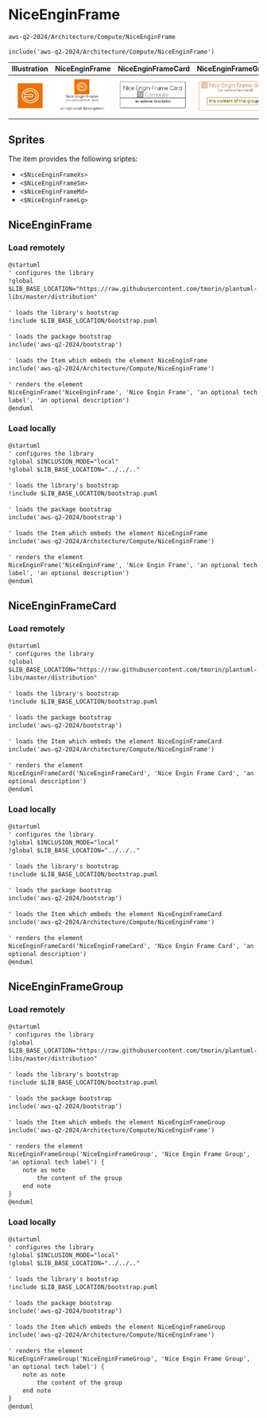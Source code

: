 # NiceEnginFrame


```text
aws-q2-2024/Architecture/Compute/NiceEnginFrame
```

```text
include('aws-q2-2024/Architecture/Compute/NiceEnginFrame')
```



| Illustration | NiceEnginFrame | NiceEnginFrameCard | NiceEnginFrameGroup |
| :---: | :---: | :---: | :---: |
| ![illustration for Illustration](../../../aws-q2-2024/Architecture/Compute/NiceEnginFrame.png) | ![illustration for NiceEnginFrame](../../../aws-q2-2024/Architecture/Compute/NiceEnginFrame.Local.png) | ![illustration for NiceEnginFrameCard](../../../aws-q2-2024/Architecture/Compute/NiceEnginFrameCard.Local.png) | ![illustration for NiceEnginFrameGroup](../../../aws-q2-2024/Architecture/Compute/NiceEnginFrameGroup.Local.png) |



## Sprites
The item provides the following sriptes:

- `<$NiceEnginFrameXs>`
- `<$NiceEnginFrameSm>`
- `<$NiceEnginFrameMd>`
- `<$NiceEnginFrameLg>`





## NiceEnginFrame

### Load remotely
```plantuml
@startuml
' configures the library
!global $LIB_BASE_LOCATION="https://raw.githubusercontent.com/tmorin/plantuml-libs/master/distribution"

' loads the library's bootstrap
!include $LIB_BASE_LOCATION/bootstrap.puml

' loads the package bootstrap
include('aws-q2-2024/bootstrap')

' loads the Item which embeds the element NiceEnginFrame
include('aws-q2-2024/Architecture/Compute/NiceEnginFrame')

' renders the element
NiceEnginFrame('NiceEnginFrame', 'Nice Engin Frame', 'an optional tech label', 'an optional description')
@enduml
```

### Load locally
```plantuml
@startuml
' configures the library
!global $INCLUSION_MODE="local"
!global $LIB_BASE_LOCATION="../../.."

' loads the library's bootstrap
!include $LIB_BASE_LOCATION/bootstrap.puml

' loads the package bootstrap
include('aws-q2-2024/bootstrap')

' loads the Item which embeds the element NiceEnginFrame
include('aws-q2-2024/Architecture/Compute/NiceEnginFrame')

' renders the element
NiceEnginFrame('NiceEnginFrame', 'Nice Engin Frame', 'an optional tech label', 'an optional description')
@enduml
```

## NiceEnginFrameCard

### Load remotely
```plantuml
@startuml
' configures the library
!global $LIB_BASE_LOCATION="https://raw.githubusercontent.com/tmorin/plantuml-libs/master/distribution"

' loads the library's bootstrap
!include $LIB_BASE_LOCATION/bootstrap.puml

' loads the package bootstrap
include('aws-q2-2024/bootstrap')

' loads the Item which embeds the element NiceEnginFrameCard
include('aws-q2-2024/Architecture/Compute/NiceEnginFrame')

' renders the element
NiceEnginFrameCard('NiceEnginFrameCard', 'Nice Engin Frame Card', 'an optional description')
@enduml
```

### Load locally
```plantuml
@startuml
' configures the library
!global $INCLUSION_MODE="local"
!global $LIB_BASE_LOCATION="../../.."

' loads the library's bootstrap
!include $LIB_BASE_LOCATION/bootstrap.puml

' loads the package bootstrap
include('aws-q2-2024/bootstrap')

' loads the Item which embeds the element NiceEnginFrameCard
include('aws-q2-2024/Architecture/Compute/NiceEnginFrame')

' renders the element
NiceEnginFrameCard('NiceEnginFrameCard', 'Nice Engin Frame Card', 'an optional description')
@enduml
```

## NiceEnginFrameGroup

### Load remotely
```plantuml
@startuml
' configures the library
!global $LIB_BASE_LOCATION="https://raw.githubusercontent.com/tmorin/plantuml-libs/master/distribution"

' loads the library's bootstrap
!include $LIB_BASE_LOCATION/bootstrap.puml

' loads the package bootstrap
include('aws-q2-2024/bootstrap')

' loads the Item which embeds the element NiceEnginFrameGroup
include('aws-q2-2024/Architecture/Compute/NiceEnginFrame')

' renders the element
NiceEnginFrameGroup('NiceEnginFrameGroup', 'Nice Engin Frame Group', 'an optional tech label') {
    note as note
        the content of the group
    end note
}
@enduml
```

### Load locally
```plantuml
@startuml
' configures the library
!global $INCLUSION_MODE="local"
!global $LIB_BASE_LOCATION="../../.."

' loads the library's bootstrap
!include $LIB_BASE_LOCATION/bootstrap.puml

' loads the package bootstrap
include('aws-q2-2024/bootstrap')

' loads the Item which embeds the element NiceEnginFrameGroup
include('aws-q2-2024/Architecture/Compute/NiceEnginFrame')

' renders the element
NiceEnginFrameGroup('NiceEnginFrameGroup', 'Nice Engin Frame Group', 'an optional tech label') {
    note as note
        the content of the group
    end note
}
@enduml
```

